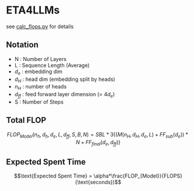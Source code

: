 # ETA4LLMs
see [calc_flops.py](calc_flops.py) for details

## Notation
- N : Number of Layers
- L : Sequence Length (Average)
- $d_e$ : embedding dim
- $d_H$ : head dim (embedding split by heads)
- $n_H$ : number of heads
- $d_{ff}$ : feed forward layer dimension (= $4d_e$)
- S : Number of Steps

## Total FLOP
$$FLOP_{Model}(n_h, d_h, d_e,L,d_{ff},S,B,N) = SBL*3\{(M(n_H,d_H,d_e,L) + {FF}_{sub}(d_e)) *N + FF_{final}(d_e, d_{ff})\}$$

## Expected Spent Time
$$\text{Expected Spent Time} = \alpha*\frac{FLOP_{Model}}{FLOPS}(\text{seconds})$$